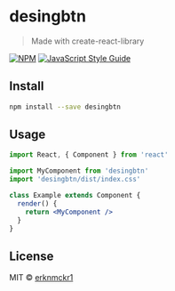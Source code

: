# desingbtn

> Made with create-react-library

[![NPM](https://img.shields.io/npm/v/desingbtn.svg)](https://www.npmjs.com/package/desingbtn) [![JavaScript Style Guide](https://img.shields.io/badge/code_style-standard-brightgreen.svg)](https://standardjs.com)

## Install

```bash
npm install --save desingbtn
```

## Usage

```jsx
import React, { Component } from 'react'

import MyComponent from 'desingbtn'
import 'desingbtn/dist/index.css'

class Example extends Component {
  render() {
    return <MyComponent />
  }
}
```

## License

MIT © [erknmckr1](https://github.com/erknmckr1)
